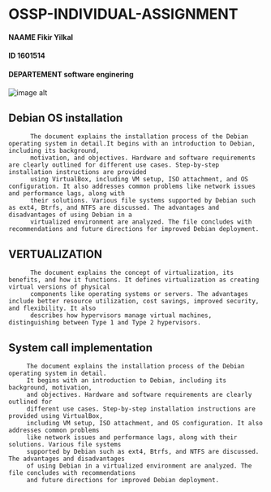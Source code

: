 # OSSP-INDIVIDUAL-ASSIGNMENT
   #### NAAME   Fikir Yilkal
   #### ID   1601514
   #### DEPARTEMENT   software enginering
 ![image alt](https://github.com/saran-yi/OSSP-INDIVIDUAL-ASSIGNMENT/blob/main/Debian-logo.jpg?raw=true)  
## Debian OS installation
          The document explains the installation process of the Debian operating system in detail.It begins with an introduction to Debian, including its background, 
          motivation, and objectives. Hardware and software requirements are clearly outlined for different use cases. Step-by-step installation instructions are provided 
          using VirtualBox, including VM setup, ISO attachment, and OS configuration. It also addresses common problems like network issues and performance lags, along with 
          their solutions. Various file systems supported by Debian such as ext4, Btrfs, and NTFS are discussed. The advantages and disadvantages of using Debian in a 
          virtualized environment are analyzed. The file concludes with recommendations and future directions for improved Debian deployment.
## VERTUALIZATION
          The document explains the concept of virtualization, its benefits, and how it functions. It defines virtualization as creating virtual versions of physical 
          components like operating systems or servers. The advantages include better resource utilization, cost savings, improved security, and flexibility. It also 
          describes how hypervisors manage virtual machines, distinguishing between Type 1 and Type 2 hypervisors.
## System call implementation          
         The document explains the installation process of the Debian operating system in detail.
         It begins with an introduction to Debian, including its background, motivation, 
         and objectives. Hardware and software requirements are clearly outlined for
         different use cases. Step-by-step installation instructions are provided using VirtualBox,
         including VM setup, ISO attachment, and OS configuration. It also addresses common problems
         like network issues and performance lags, along with their solutions. Various file systems 
         supported by Debian such as ext4, Btrfs, and NTFS are discussed. The advantages and disadvantages
         of using Debian in a virtualized environment are analyzed. The file concludes with recommendations
         and future directions for improved Debian deployment.






